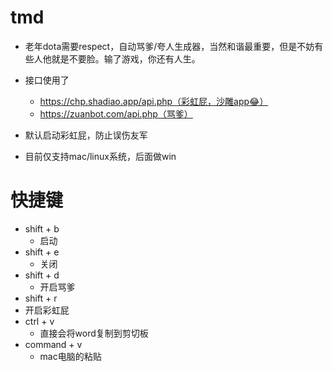 # tmd

- 老年dota需要respect，自动骂爹/夸人生成器，当然和谐最重要，但是不妨有些人他就是不要脸。输了游戏，你还有人生。

- 接口使用了
  - https://chp.shadiao.app/api.php（彩虹屁，沙雕app😂）
  - https://zuanbot.com/api.php（骂爹）
- 默认启动彩虹屁，防止误伤友军
- 目前仅支持mac/linux系统，后面做win
# 快捷键

- shift + b
  - 启动
- shift + e
  - 关闭
- shift + d
  - 开启骂爹
-  shift + r
  - 开启彩虹屁
- ctrl + v
  - 直接会将word复制到剪切板
- command + v
  - mac电脑的粘贴